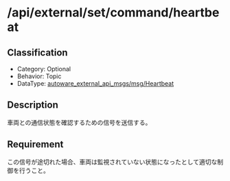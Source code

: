 # /api/external/set/command/heartbeat

## Classification

- Category: Optional
- Behavior: Topic
- DataType: [autoware_external_api_msgs/msg/Heartbeat](https://github.com/tier4/autoware_api_msgs/blob/main/autoware_external_api_msgs/msg/Heartbeat.msg)

## Description

車両との通信状態を確認するための信号を送信する。

## Requirement

この信号が途切れた場合、車両は監視されていない状態になったとして適切な制御を行うこと。
